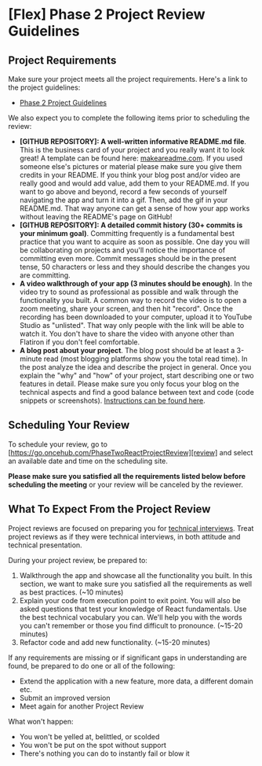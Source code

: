 # [Flex] Phase 2 Project Review Guidelines

## Project Requirements

Make sure your project meets all the project requirements. Here's a link to the
project guidelines:

- [Phase 2 Project Guidelines](https://github.com/learn-co-curriculum/react-hooks-phase-2-project)

We also expect you to complete the following items prior to scheduling the
review:

- **[GITHUB REPOSITORY]: A well-written informative README.md file**. This is
  the business card of your project and you really want it to look great! A
  template can be found here: [makeareadme.com](makeareadme.com). If you used
  someone else's pictures or material please make sure you give them credits in
  your README. If you think your blog post and/or video are really good and
  would add value, add them to your README.md. If you want to go above and
  beyond, record a few seconds of yourself navigating the app and turn it into a
  gif. Then, add the gif in your README.md. That way anyone can get a sense of
  how your app works without leaving the README's page on GitHub!
- **[GITHUB REPOSITORY]: A detailed commit history (30+ commits is your minimum
  goal)**. Committing frequently is a fundamental best practice that you want to
  acquire as soon as possible. One day you will be collaborating on projects and
  you'll notice the importance of committing even more. Commit messages should
  be in the present tense, 50 characters or less and they should describe the
  changes you are committing.
- **A video walkthrough of your app (3 minutes should be enough)**. In the video
  try to sound as professional as possible and walk through the functionality
  you built. A common way to record the video is to open a zoom meeting, share
  your screen, and then hit "record". Once the recording has been downloaded to
  your computer, upload it to YouTube Studio as "unlisted". That way only people
  with the link will be able to watch it. You don't have to share the video with
  anyone other than Flatiron if you don't feel comfortable.
- **A blog post about your project**. The blog post should be at least a
  3-minute read (most blogging platforms show you the total read time). In the
  post analyze the idea and describe the project in general. Once you explain
  the "why" and "how" of your project, start describing one or two features in
  detail. Please make sure you only focus your blog on the technical aspects and
  find a good balance between text and code (code snippets or screenshots).
  [Instructions can be found here](https://docs.google.com/document/d/1i6NqCgYZd9DC25Om9agZ4lX-U_7DmjH0ZTBpOWMAn9Q/edit?usp=sharing).

## Scheduling Your Review

To schedule your review, go to
[https://go.oncehub.com/PhaseTwoReactProjectReview][review] and select an
available date and time on the scheduling site.

**Please make sure you satisfied all the requirements listed below before
scheduling the meeting** or your review will be canceled by the reviewer.

[review]: https://go.oncehub.com/PhaseTwoReactProjectReview

## What To Expect From the Project Review

Project reviews are focused on preparing you for [technical interviews][]. Treat
project reviews as if they were technical interviews, in both attitude and
technical presentation.

During your project review, be prepared to:

1. Walkthrough the app and showcase all the functionality you built. In this
   section, we want to make sure you satisfied all the requirements as well as
   best practices. (~10 minutes)
2. Explain your code from execution point to exit point. You will also be asked
   questions that test your knowledge of React fundamentals. Use the best technical
   vocabulary you can. We'll help you with the words you can't remember or those
   you find difficult to pronounce. (~15-20 minutes)
3. Refactor code and add new functionality. (~15-20 minutes)

If any requirements are missing or if significant gaps in understanding are
found, be prepared to do one or all of the following:

- Extend the application with a new feature, more data, a different domain etc.
- Submit an improved version
- Meet again for another Project Review

What won't happen:

- You won't be yelled at, belittled, or scolded
- You won't be put on the spot without support
- There's nothing you can do to instantly fail or blow it

[technical interviews]: https://www.brightnetwork.co.uk/career-path-guides/technology-it-software-development/five-ways-stand-out-your-technology/what-expect-technical-interview/
